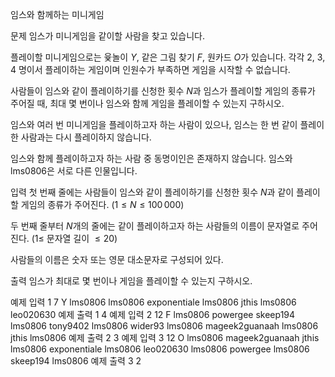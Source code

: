임스와 함께하는 미니게임

문제
임스가 미니게임을 같이할 사람을 찾고 있습니다.

플레이할 미니게임으로는 윷놀이 
$Y$, 같은 그림 찾기 
$F$, 원카드 
$O$가 있습니다. 각각 2, 3, 4 명이서 플레이하는 게임이며 인원수가 부족하면 게임을 시작할 수 없습니다.

사람들이 임스와 같이 플레이하기를 신청한 횟수 
$N$과 임스가 플레이할 게임의 종류가 주어질 때, 최대 몇 번이나 임스와 함께 게임을 플레이할 수 있는지 구하시오.

임스와 여러 번 미니게임을 플레이하고자 하는 사람이 있으나, 임스는 한 번 같이 플레이한 사람과는 다시 플레이하지 않습니다.

임스와 함께 플레이하고자 하는 사람 중 동명이인은 존재하지 않습니다. 임스와 lms0806은 서로 다른 인물입니다.

입력
첫 번째 줄에는 사람들이 임스와 같이 플레이하기를 신청한 횟수 
$N$과 같이 플레이할 게임의 종류가 주어진다. 
$(1 \le N \le 100\,000)$ 

두 번째 줄부터 
$N$개의 줄에는 같이 플레이하고자 하는 사람들의 이름이 문자열로 주어진다. 
$(1 \le$ 문자열 길이 
$\le 20)$ 

사람들의 이름은 숫자 또는 영문 대소문자로 구성되어 있다.

출력
임스가 최대로 몇 번이나 게임을 플레이할 수 있는지 구하시오.

예제 입력 1 
7 Y
lms0806
lms0806
exponentiale
lms0806
jthis
lms0806
leo020630
예제 출력 1 
4
예제 입력 2 
12 F
lms0806
powergee
skeep194
lms0806
tony9402
lms0806
wider93
lms0806
mageek2guanaah
lms0806
jthis
lms0806
예제 출력 2 
3
예제 입력 3 
12 O
lms0806
mageek2guanaah
jthis
lms0806
exponentiale
lms0806
leo020630
lms0806
powergee
lms0806
skeep194
lms0806
예제 출력 3 
2
